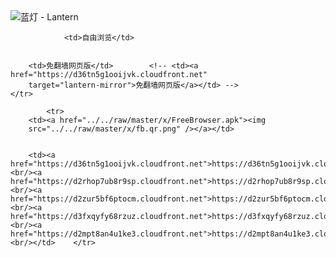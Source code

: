 

<img src="../../raw/master/x/8e0a2b81.c82003be.LanternYellow2.png" alt="蓝灯 - Lantern"/>
<table>
    <tr>
                
                <td>自由浏览</td>
        
        
        <td>免翻墙网页版</td>        <!-- <td><a href="https://d36tn5g1ooijvk.cloudfront.net"
        target="lantern-mirror">免翻墙网页版</a></td> -->
    </tr>
    
            <tr>
        <td><a href="../../raw/master/x/FreeBrowser.apk"><img
        src="../../raw/master/x/fb.qr.png" /></a></td>

        
        <td><a href="https://d36tn5g1ooijvk.cloudfront.net">https://d36tn5g1ooijvk.cloudfront.net</a><br/><a href="https://d2rhop7ub8r9sp.cloudfront.net">https://d2rhop7ub8r9sp.cloudfront.net</a><br/><a href="https://d2zur5bf6ptocm.cloudfront.net">https://d2zur5bf6ptocm.cloudfront.net</a><br/><a href="https://d3fxqyfy68rzuz.cloudfront.net">https://d3fxqyfy68rzuz.cloudfront.net</a><br/><a href="https://d2mpt8an4u1ke3.cloudfront.net">https://d2mpt8an4u1ke3.cloudfront.net</a><br/></td>    </tr>
</table>
